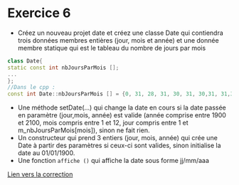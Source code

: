 # Exercice 6

* Créez un nouveau projet date et créez une classe Date qui contiendra
trois données membres entières (jour, mois et année) et une donnée membre
statique qui est le tableau du nombre de jours par mois

``` c++
class Date{
static const int nbJoursParMois [];
...
};
//Dans le cpp :
const int Date::nbJoursParMois [] = {0, 31, 28, 31, 30, 31, 30,31, 31,30, 31, 30, 31};
```

* Une méthode setDate(...) qui change la date en cours si la date passée en paramètre (jour,mois, année) est valide (année comprise entre 1900 et 2100,
mois compris entre 1 et 12, jour compris entre 1 et m_nbJoursParMois[mois]), sinon ne fait rien.
* Un constructeur qui prend 3 entiers (jour, mois, année) qui crée une Date à partir des paramètres si ceux-ci sont valides, sinon initialise la date au 01/01/1900.
* Une fonction ```affiche ()``` qui affiche la date sous forme jj/mm/aaa

[Lien vers la correction](https://repl.it/@arnaudbirk/Exercice6#main.cpp)
